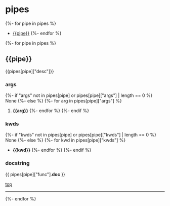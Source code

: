 
pipes
=====

{%- for pipe in pipes %}
- [{{pipe}}](#{{pipe}})
{%- endfor %}

{%- for pipe in pipes %}

{{pipe}}
----
{{pipes[pipe]["desc"]}}

### args
{%- if "args" not in pipes[pipe] or pipes[pipe]["args"] | length == 0 %}
None
{%- else %}
{%- for arg in pipes[pipe]["args"] %}
1. **{{arg}}**
{%- endfor %}
{%- endif %}

### kwds
{%- if "kwds" not in pipes[pipe] or pipes[pipe]["kwds"] | length == 0 %}
None
{%- else %}
{%- for kwd in pipes[pipe]["kwds"] %}
- **{{kwd}}**
{%- endfor %}
{%- endif %}

### docstring
{{ pipes[pipe]["func"].__doc__ }}

[top](#pipes)

<hr>
{%- endfor %}
